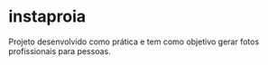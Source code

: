 # instaproia
Projeto desenvolvido como prática e tem como objetivo gerar fotos profissionais para pessoas.
